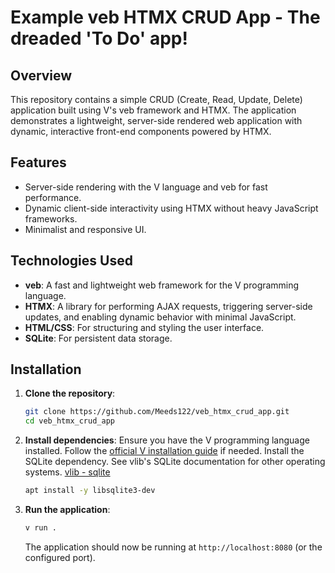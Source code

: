 # Example veb HTMX CRUD App - The dreaded 'To Do' app!

## Overview
This repository contains a simple CRUD (Create, Read, Update, Delete) application built using V's veb framework and HTMX. The application demonstrates a lightweight, server-side rendered web application with dynamic, interactive front-end components powered by HTMX.

## Features
- Server-side rendering with the V language and veb for fast performance.
- Dynamic client-side interactivity using HTMX without heavy JavaScript frameworks.
- Minimalist and responsive UI.

## Technologies Used
- **veb**: A fast and lightweight web framework for the V programming language.
- **HTMX**: A library for performing AJAX requests, triggering server-side updates, and enabling dynamic behavior with minimal JavaScript.
- **HTML/CSS**: For structuring and styling the user interface.
- **SQLite**: For persistent data storage.

## Installation
1. **Clone the repository**:
   ```bash
   git clone https://github.com/Meeds122/veb_htmx_crud_app.git
   cd veb_htmx_crud_app
   ```

2. **Install dependencies**:
   Ensure you have the V programming language installed. Follow the [official V installation guide](https://vlang.io/) if needed.
   Install the SQLite dependency. See vlib's SQLite documentation for other operating systems. [vlib - sqlite](https://github.com/vlang/v/tree/master/vlib/db/sqlite)
    ```bash
   apt install -y libsqlite3-dev
   ```

3. **Run the application**:
   ```bash
   v run .
   ```
   The application should now be running at `http://localhost:8080` (or the configured port).
